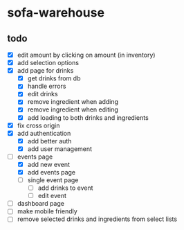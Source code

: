 # sofa-warehouse

## todo

- [x] edit amount by clicking on amount (in inventory)
- [x] add selection options
- [x] add page for drinks
  - [x] get drinks from db
  - [x] handle errors
  - [x] edit drinks
  - [x] remove ingredient when adding
  - [x] remove ingredient when editing
  - [x] add loading to both drinks and ingredients
- [x] fix cross origin
- [x] add authentication
  - [x] add better auth
  - [x] add user management
- [ ] events page
  - [x] add new event
  - [x] add events page
  - [ ] single event page
    - [ ] add drinks to event
    - [ ] edit event
- [ ] dashboard page
- [ ] make mobile friendly
- [ ] remove selected drinks and ingredients from select lists
